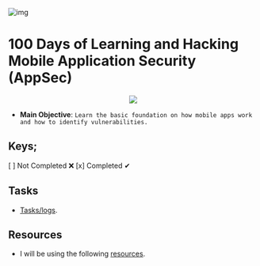 ![img](https://img.icons8.com/plasticine/200/000000/android-os.png)

# 100 Days of Learning and Hacking Mobile Application Security (AppSec)

<p align="center">
	<img src="https://user-images.githubusercontent.com/29776892/113227685-eedd5180-929b-11eb-88a3-bc0c0e5488fb.png">
</p>

- **Main Objective**: `Learn the basic foundation on how mobile apps work and how to identify vulnerabilities.`

## Keys;

[ ] Not Completed ❌
[x] Completed ✔

## Tasks

- [Tasks/logs](./tasks.md).

## Resources

- I will be using the following [resources](./resources.md).